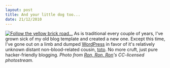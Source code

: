 ```yaml
---
layout: post
title: And your little dog too...
date: 21/12/2010
---
```


[![Follow the yellow brick road...](http://farm4.static.flickr.com/3481/3951267367_b8da36b873.jpg)](http://www.flickr.com/photos/22058765@N02/3951267367/sizes/z/in/photostream/)
As is traditional every couple of years, I've grown sick of my old blog template and created a new one. Except this time, I've gone out on a limb and dumped [WordPress](http://wordpress.org) in favor of it's relatively unknown distant non-blood-related cousin, [toto](http://cloudhead.io/toto). No more cruft, just pure hacker-friendly blogging.
_Photo from [Ron, Ron, Ron](http://www.flickr.com/photos/22058765@N02/3951267367/in/photostream/)'s CC-licensed photostream._
